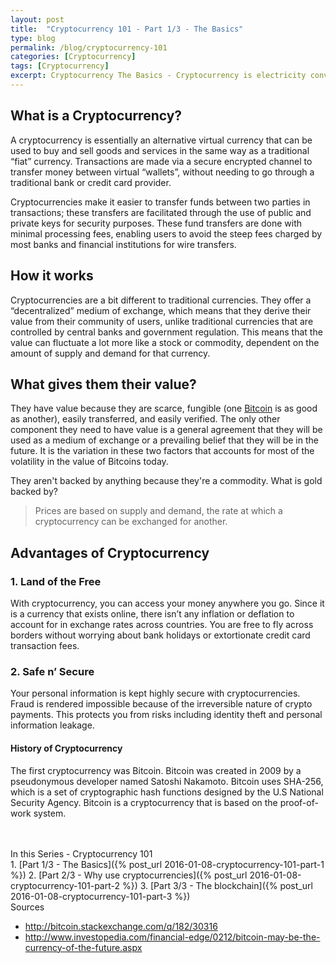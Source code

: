 ```yaml
---
layout: post
title:  "Cryptocurrency 101 - Part 1/3 - The Basics"
type: blog
permalink: /blog/cryptocurrency-101
categories: [Cryptocurrency]
tags: [Cryptocurrency]
excerpt: Cryptocurrency The Basics - Cryptocurrency is electricity converted into lines of code with monetary value. In the simplest of forms, cryptocurrency is digital currency.
---
```


## What is a Cryptocurrency?
A cryptocurrency is essentially an alternative virtual currency that can be used to buy and sell goods and services in the same way as a traditional “fiat” currency. Transactions are made via a secure encrypted channel to transfer money between virtual “wallets”, without needing to go through a traditional bank or credit card provider.

Cryptocurrencies make it easier to transfer funds between two parties in transactions; these transfers are facilitated through the use of public and private keys for security purposes. These fund transfers are done with minimal processing fees, enabling users to avoid the steep fees charged by most banks and financial institutions for wire transfers.

## How it works
Cryptocurrencies are a bit different to traditional currencies. They offer a “decentralized” medium of exchange, which means that they derive their value from their community of users, unlike traditional currencies that are controlled by central banks and government regulation. This means that the value can fluctuate a lot more like a stock or commodity, dependent on the amount of supply and demand for that currency.

## What gives them their value?
They have value because they are scarce, fungible (one [Bitcoin](https://bitcoin.org) is as good as another), easily transferred, and easily verified.
The only other component they need to have value is a general agreement that they will be used as a medium of exchange or a prevailing belief that they will be in the future. It is the variation in these two factors that accounts for most of the volatility in the value of Bitcoins today.

They aren't backed by anything because they're a commodity. What is gold backed by?

> Prices are based on supply and demand, the rate at which a cryptocurrency can be exchanged for another.

## Advantages of Cryptocurrency

### 1. Land of the Free
With cryptocurrency, you can access your money anywhere you go. Since it is a currency that exists online, there isn’t any inflation or deflation to account for in exchange rates across countries. You are free to fly across borders without worrying about bank holidays or extortionate credit card transaction fees.

### 2. Safe n’ Secure
Your personal information is kept highly secure with cryptocurrencies. Fraud is rendered impossible because of the irreversible nature of crypto payments. This protects you from risks including identity theft and personal information leakage.

#### History of Cryptocurrency
The first cryptocurrency was Bitcoin. Bitcoin was created in 2009 by a pseudonymous developer named Satoshi Nakamoto. Bitcoin uses SHA-256, which is a set of cryptographic hash functions designed by the U.S National Security Agency. Bitcoin is a cryptocurrency that is based on the proof-of-work system.

<br>
<br>
<div class="ui header big series">In this Series - Cryptocurrency 101</div>
1. [Part 1/3 - The Basics]({% post_url 2016-01-08-cryptocurrency-101-part-1 %})
2. [Part 2/3 - Why use cryptocurrencies]({% post_url 2016-01-08-cryptocurrency-101-part-2 %})
3. [Part 3/3 - The blockchain]({% post_url 2016-01-08-cryptocurrency-101-part-3 %})

<div class="ui header medium source">Sources</div>

* http://bitcoin.stackexchange.com/q/182/30316
* http://www.investopedia.com/financial-edge/0212/bitcoin-may-be-the-currency-of-the-future.aspx

